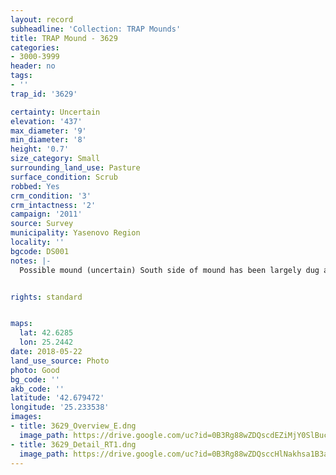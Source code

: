 ```yaml
---
layout: record
subheadline: 'Collection: TRAP Mounds'
title: TRAP Mound - 3629
categories:
- 3000-3999
header: no
tags:
- ''
trap_id: '3629'

certainty: Uncertain
elevation: '437'
max_diameter: '9'
min_diameter: '8'
height: '0.7'
size_category: Small
surrounding_land_use: Pasture
surface_condition: Scrub
robbed: Yes
crm_condition: '3'
crm_intactness: '2'
campaign: '2011'
source: Survey
municipality: Yasenovo Region
locality: ''
bgcode: DS001
notes: |-
  Possible mound (uncertain) South side of mound has been largely dug away, partly overgrown.


rights: standard


maps:
  lat: 42.6285
  lon: 25.2442
date: 2018-05-22
land_use_source: Photo
photo: Good
bg_code: ''
akb_code: ''
latitude: '42.679472'
longitude: '25.233538'
images:
- title: 3629_Overview_E.dng
  image_path: https://drive.google.com/uc?id=0B3Rg88wZDQscdEZiMjY0SlBucmM
- title: 3629_Detail_RT1.dng
  image_path: https://drive.google.com/uc?id=0B3Rg88wZDQsccHlNakhsa1B3aW8
---
```

